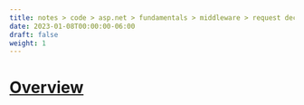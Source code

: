 ```yaml
---
title: notes > code > asp.net > fundamentals > middleware > request decompression middleware
date: 2023-01-08T00:00:00-06:00
draft: false
weight: 1
---
```


# [Overview](https://learn.microsoft.com/en-us/aspnet/core/fundamentals/middleware/request-decompression?view=aspnetcore-7.0)
